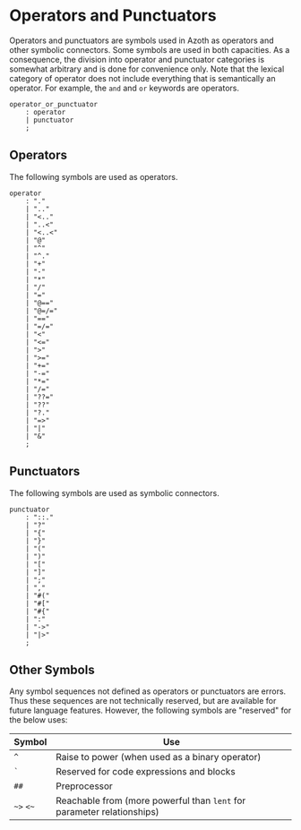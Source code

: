 # Operators and Punctuators

Operators and punctuators are symbols used in Azoth as operators and other symbolic connectors. Some
symbols are used in both capacities. As a consequence, the division into operator and punctuator
categories is somewhat arbitrary and is done for convenience only. Note that the lexical category of
operator does not include everything that is semantically an operator. For example, the `and` and
`or` keywords are operators.

```grammar
operator_or_punctuator
    : operator
    | punctuator
    ;
```

## Operators

The following symbols are used as operators.

```grammar
operator
    : "."
    | ".."
    | "<.."
    | "..<"
    | "<..<"
    | "@"
    | "^"
    | "^."
    | "+"
    | "-"
    | "*"
    | "/"
    | "="
    | "@=="
    | "@=/="
    | "=="
    | "=/="
    | "<"
    | "<="
    | ">"
    | ">="
    | "+="
    | "-="
    | "*="
    | "/="
    | "??="
    | "??"
    | "?."
    | "=>"
    | "|"
    | "&"
    ;
```

## Punctuators

The following symbols are used as symbolic connectors.

```grammar
punctuator
    : "::."
    | "?"
    | "{"
    | "}"
    | "("
    | ")"
    | "["
    | "]"
    | ";"
    | ","
    | "#("
    | "#["
    | "#{"
    | ":"
    | "->"
    | "|>"
    ;
```

## Other Symbols

Any symbol sequences not defined as operators or punctuators are errors. Thus these sequences are
not technically reserved, but are available for future language features. However, the following
symbols are "reserved" for the below uses:

| Symbol    | Use                                                                    |
| --------- | ---------------------------------------------------------------------- |
| `^`       | Raise to power (when used as a binary operator)                        |
| `` ` ``   | Reserved for code expressions and blocks                               |
| `##`      | Preprocessor                                                           |
| `~>` `<~` | Reachable from (more powerful than `lent` for parameter relationships) |
